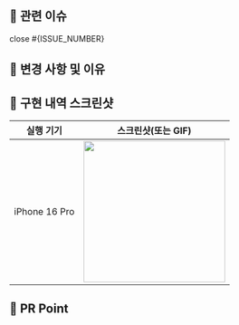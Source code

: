 ## 📌 관련 이슈

close #{ISSUE_NUMBER}

## 📌 변경 사항 및 이유

<!-- 변경한 내용과 그 이유를 적어주세요 -->

## 📌 구현 내역 스크린샷

| 실행 기기 | 스크린샷(또는 GIF) |
| :-------------: | :----------: |
| iPhone 16 Pro | <img src="" width="250px"> |

## 📌 PR Point

<!-- 리뷰어 분들이 집중적으로 보셨으면 하는 내용을 적어주세요 -->
